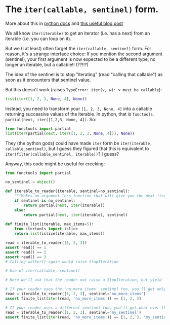 # The `iter(callable, sentinel)` form.

More about this in [python docs](https://docs.python.org/3/library/functions.html#iter) 
and [this useful blog post](https://amir.rachum.com/blog/2013/11/10/python-tips-iterate-with-a-sentinel-value/)

We all know `iter(iterable)` to get an iterator (i.e. has a next) from an iterable (i.e. you can loop on it). 

But we (I at least) often forget the `iter(callable, sentinel)` form. 
For reason, it's a strange interface choice: If you mention the second argument (sentinel), 
your first argument is now expected to be a different type; no longer an iterable, but a callable!! (??!!?)

The idea of the sentinel is to stop "iterating" (read "calling that callable") as soon as it encounters that sentinel value.

But this doesn't work (raises `TypeError: iter(v, w): v must be callable`):

```python
list(iter([1, 2, 3, None, 4], None))
```

Instead, you need to transform your `[1, 2, 3, None, 4]` into a callable returning successive 
values of the iterable. In python, that is `functools. partial(next, iter([1,2,3, None, 4])`. 
So:

```python
from functools import partial
list(iter(partial(next, iter([1, 2, 3, None, 4])), None))
```

They (the python gods) could have made `iter` form be `iter(iterable, callable_sentinel)`, but I guess 
they figured that this is equivalent to `iter(filter(callable_sentinel, iterable))`?
I guess?

Anyway, this code might be useful for creeking:

```python
from functools import partial

no_sentinel = object()

def iterable_to_reader(iterable, sentinel=no_sentinel):
    """Makes an argument-less function that will give you the next iterm of an iterable when called"""
    if sentinel is no_sentinel:
        return partial(next, iter(iterable))
    else:
        return partial(next, iter(iterable), sentinel)
    
def finite_list(iterable, max_items=5):
    from itertools import islice
    return list(islice(iterable, max_items))

read = iterable_to_reader([1, 2, 3])
assert read() == 1
assert read() == 2
assert read() == 3
# Calling walker() again would raise StopIteration

# Use of iter(callable, sentinel)

# Here we'll ask that the reader not raise a StopIteration, but yield 'no_more_items' when there's no more data.

# If your reader uses the 'no_more_items' sentinel too, you'll get only the data
read = iterable_to_reader([1, 2, 3], sentinel='no_more_items')
assert finite_list(iter(read, 'no_more_items')) == [1, 2, 3]

# If your reader uses a different sentinel too, you'll get what ever that reader is giving you...
read = iterable_to_reader([1, 2, 3], sentinel='my_sentinel')
assert finite_list(iter(read, 'no_more_items')) == [1, 2, 3, 'my_sentinel', 'my_sentinel']
```
